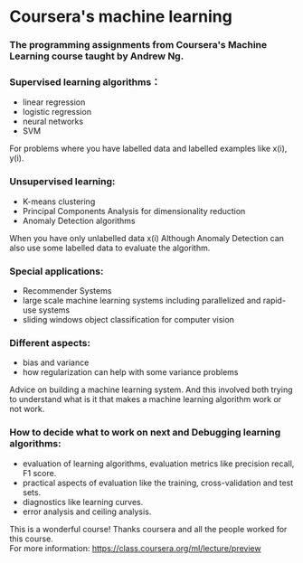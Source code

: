 # Coursera's machine learning

### The programming assignments from Coursera's Machine Learning course taught by Andrew Ng.

### Supervised learning algorithms：

- linear regression 
- logistic regression
- neural networks
- SVM

For problems where you have labelled data and labelled examples like x(i), y(i).

### Unsupervised learning:
- K-means clustering
- Principal Components Analysis for dimensionality reduction 
- Anomaly Detection algorithms 

When you have only unlabelled data x(i) Although Anomaly Detection can also use some labelled data to evaluate the algorithm.

### Special applications: 
- Recommender Systems 
- large scale machine learning systems including parallelized and rapid-use systems 
- sliding windows object classification for computer vision

### Different aspects:
- bias and variance
- how regularization can help with some variance problems

Advice on building a machine learning system. And this involved both trying to understand what is it that makes a machine learning algorithm work or not work.

### How to decide what to work on next and Debugging learning algorithms:
- evaluation of learning algorithms, evaluation metrics like precision recall, F1 score.
- practical aspects of evaluation like the training, cross-validation and test sets. 
- diagnostics like learning curves.
- error analysis and ceiling analysis. 

This is a wonderful course! Thanks coursera and all the people worked for this course.\
For more information: https://class.coursera.org/ml/lecture/preview
